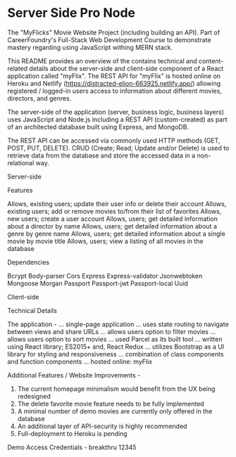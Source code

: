 # Server Side Pro Node

The "MyFlicks" Movie Website Project (including building an API). Part of CareerFoundry's Full-Stack Web Development Course to demonstrate mastery regarding using JavaScript withing MERN stack.

This README provides an overview of the contains technical and content-related details about the server-side and client-side component of a React application called "myFlix". The REST API for "myFlix" is hosted online on Heroku and Netlify (https://distracted-elion-663925.netlify.app/) allowing registered / logged-in users access to information about different movies, directors, and genres. 

The server-side of the application (server, business logic, business layers) uses JavaScript and Node.js including a REST API (custom-created) as part of an architected database built using Express, and MongoDB.

The REST API can be accessed via commonly used HTTP methods (GET, POST, PUT, DELETE). CRUD (Create; Read; Update and/or Delete) is used to retrieve data from the database and store the accessed data in a non-relational way.

Server-side

Features

Allows, existing users; update their user info or delete their account
Allows, existing users; add or remove movies to/from their list of favorites
Allows, new users; create a user account
Allows, users; get detailed information about a director by name
Allows, users; get detailed information about a genre by genre name
Allows, users; get detailed information about a single movie by movie title
Allows, users; view a listing of all movies in the database

Dependencies

Bcrypt
Body-parser
Cors
Express
Express-validator
Jsonwebtoken
Mongoose
Morgan
Passport
Passport-jwt
Passport-local
Uuid

Client-side

Technical Details

The application - 
... single-page application
... uses state routing to navigate between views and share URLs
... allows users option to filter movies
... allows users option to sort movies
... used Parcel as its built tool
... written using React library; ES2015+ and, React Redux
... utilizes Bootstrap as a UI library for styling and responsiveness
... combination of class components and function components
... hosted online: myFlix

Additional Features / Website Improvements - 

1) The current homepage minimalism would benefit from the UX being redesigned
2) The delete favorite movie feature needs to be fully implemented
3) A minimal number of demo movies are currently only offered in the database
4) An additional layer of API-security is highly recommended 
5) Full-deployment to Heroku is pending 

Demo Access Credentials - 
breakthru 
12345
